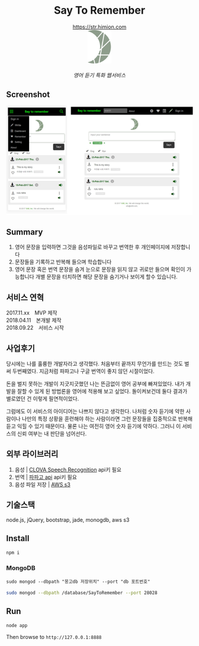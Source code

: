 <h1 align="center"> Say To Remember </h1>

<div align="center">
  <a href='https://str.himion.com/'>https://str.himion.com</a>
  <div> <img src='./public/img/ci_gray.svg' width='64' ></img> </div>
  <br/>
  <em> 영어 듣기 특화 웹서비스</em>
</div>

## Screenshot
![SayToRemember_screenshot](./public/img/screen_shot.jpg)

## Summary
1. 영어 문장을 입력하면 그것을 음성파일로 바꾸고 번역한 후 개인페이지에 저장합니다
2. 문장들을 기록하고 반복해 들으며 학습합니다
3. 영어 문장 혹은 번역 문장을 숨겨 눈으로 문장을 읽지 않고 귀로만 들으며 확인이 가능합니다 개별 문장을 터치하면 해당 문장을 숨기거나 보이게 할수 있습니다.

## 서비스 연혁
<div>
2017.11.xx <span style='margin-left:10px;'>MVP 제작 </span></br>
2018.04.11 <span style='margin-left:10px;'>본개발 제작 </span></br>
2018.09.22 <span style='margin-left:10px;'>서비스 시작</span></br>
</div>

## 사업후기
당시에는 나를 훌륭한 개발자라고 생각했다. 처음부터 끝까지 무언가를 만드는 것도 벌써 두번째였다. 지금처럼 파파고나 구글 번역이 좋지 않던 시절이었다. 

돈을 벌지 못하는 개발이 지긋지긋했던 나는 뜬금없이 영어 공부에 빠져있었다. 내가 개발을 잘할 수 있게 된 방법론을 영어에 적용해 보고 싶었다. 돌이켜보건데 둘다 결과가 별로였던 건 이렇게 필연적이었다. 

그럼에도 이 서비스의 아이디어는 나쁘지 않다고 생각한다. 나처럼 숫자 듣기에 약한 사람이나 나만의 특정 상황을 훈련해야 하는 사람이라면 그런 문장들을 집중적으로 반복해 듣고 익힐 수 있기 때문이다. 물론 나는 여전히 영어 숫자 듣기에 약하다. 그러니 이 서비스의 신뢰 여부는 내 판단을 넘어선다.


## 외부 라이브러리
1. 음성 | <a href='https://www.ncloud.com/product/aiService/csr'>CLOVA Speech Recognition</a> api키 필요
1. 번역 | <a href='https://developers.naver.com/docs/papago/papago-nmt-overview.md'>파파고 api</a> api키 필요
1. 음성 파일 저장 | <a href='https://aws.amazon.com/ko/'>AWS s3</a> 

## 기술스택
node.js, jQuery, bootstrap, jade, monogdb, aws s3

## Install
```bash
npm i
```
### MongoDB 
`sudo mongod --dbpath "몽고db 저장위치" --port "db 포트번호"`
```bash
sudo mongod --dbpath /database/SayToRemember --port 28028
```

## Run
```bash
node app
```

Then browse to `http://127.0.0.1:8888`

